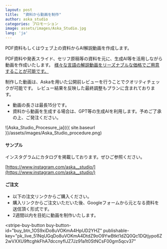 ```yaml
---
layout: post
title:  "資料から動画を制作"
author: aska_studio
categories: プロモーション
image: assets/images/Aska_Studio.jpg
lang: 'ja'
---
```

PDF資料もしくはウェブ上の資料からAI解説動画を作成します。

PDF資料や発表スライド、セリフ原稿等の資料を元に、生成AI等を活用しながら動画を作成いたします。
<a href="#">様々な言語の解説動画をリーズナブルな価格でご用意することが可能です。</a>

制作した動画は、Askaを用いた公開前レビューを行うことでクオリティチェックが可能です。
レビュー結果を反映した最終調整もプランに含まれております。

- 動画の長さは最長15分です。
- 資料から動画を生成する場合は、GPT等の生成AIを利用します。予めご了承の上、ご発注ください。

![Aska_Studio_Procesure_ja]({{ site.baseurl }}/assets/images/Aska_Studio_procedure.png)

#### サンプル
インスタグラムにカタログを掲載しております。ぜひご参照ください。

[https://www.instagram.com/aska__studio/](https://www.instagram.com/aska__studio/)


#### ご注文
- 以下の注文リンクからご購入ください。
- 購入リンクからご注文いただいた後、Googleフォームから元となる資料を送信頂く形式です。
- 2週間以内を目処に動画を制作いたします。

<script async
  src="https://js.stripe.com/v3/buy-button.js">
</script>

<stripe-buy-button
  buy-button-id="buy_btn_1OS9xiDo8uVOKmA4HpUD2YHZ"
  publishable-key="pk_live_51NqUGqDo8uVOKmA4DtdZ9oO9YwBtkt1dZQ0Qc1DQtjypo6Z2wVXXU9ftcghkFhA7dccnyfIJZ7Jz91a1t0StNCsF00gm5qcv37"
>
</stripe-buy-button>
